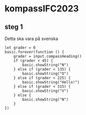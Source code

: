 # kompassIFC2023

## steg 1
Detta ska vara på svenska
```block
let grader = 0
basic.forever(function () {
    grader = input.compassHeading()
    if (grader < 45) {
        basic.showString("N")
    } else if (grader < 135) {
        basic.showString("O")
    } else if (grader < 225) {
        basic.showString("Hello!")
    } else if (grader < 315) {
        basic.showString("V")
    } else {
        basic.showString("N")
    }
})
```
